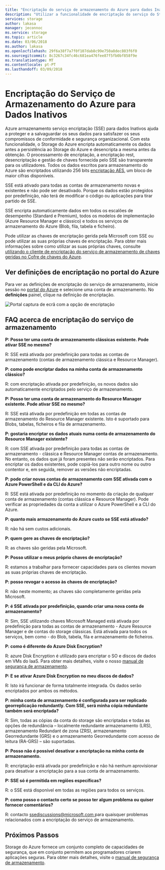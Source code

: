 ```yaml
---
title: "Encriptação do serviço de armazenamento do Azure para dados Inativos | Microsoft Docs"
description: "Utilizar a funcionalidade de encriptação do serviço do Storage do Azure para encriptar o armazenamento de Blobs do Azure no lado do serviço ao armazenar os dados e desencriptá-lo ao obter os dados."
services: storage
author: lakasa
manager: jeconnoc
ms.service: storage
ms.topic: article
ms.date: 03/06/2018
ms.author: lakasa
ms.openlocfilehash: 29f6a38f7a7f0f107dab8c99e750a8dec803f6f0
ms.sourcegitcommit: 8c3267c34fc46c681ea476fee87f5fb0bf858f9e
ms.translationtype: MT
ms.contentlocale: pt-PT
ms.lasthandoff: 03/09/2018
---
```

# <a name="azure-storage-service-encryption-for-data-at-rest"></a>Encriptação do Serviço de Armazenamento do Azure para Dados Inativos

Azure armazenamento serviço encriptação (SSE) para dados Inativos ajuda a proteger e a salvaguardar os seus dados para satisfazer os seus compromissos de conformidade e segurança organizacional. Com esta funcionalidade, o Storage do Azure encripta automaticamente os dados antes a persistência ao Storage do Azure e desencripta a mesma antes da obtenção. O processamento de encriptação, a encriptação rest, desencriptação e gestão de chaves fornecida pelo SSE são transparente para os utilizadores. Todos os dados escritos para armazenamento do Azure são encriptados utilizando 256 bits [encriptação AES](https://en.wikipedia.org/wiki/Advanced_Encryption_Standard), um bloco de maior cifras disponíveis.

SSE está ativado para todas as contas de armazenamento novas e existentes e não pode ser desativado. Porque os dados estão protegidos por predefinição, não terá de modificar o código ou aplicações para tirar partido de SSE.

 SSE encripta automaticamente dados em todos os escalões de desempenho (Standard e Premium), todos os modelos de implementação (Azure Resource Manager e clássico) e todos os serviços de armazenamento do Azure (Blob, fila, tabela e ficheiro). 

Pode utilizar as chaves de encriptação gerida pela Microsoft com SSE ou pode utilizar as suas próprias chaves de encriptação. Para obter mais informações sobre como utilizar as suas próprias chaves, consulte [utilizando o cliente de encriptação do serviço de armazenamento de chaves geridas no Cofre de chaves do Azure](storage-service-encryption-customer-managed-keys.md).

## <a name="view-encryption-settings-in-the-azure-portal"></a>Ver definições de encriptação no portal do Azure

Para ver as definições de encriptação do serviço de armazenamento, inicie sessão no [portal do Azure](https://portal.azure.com) e selecione uma conta de armazenamento. No **definições** painel, clique na definição de encriptação.

![Portal captura de ecrã com a opção de encriptação](./media/storage-service-encryption/image1.png)

## <a name="faq-for-storage-service-encryption"></a>FAQ acerca de encriptação do serviço de armazenamento

**P: Posso ter uma conta de armazenamento clássicas existente. Pode ativar SSE no mesmo?**

R: SSE está ativada por predefinição para todas as contas de armazenamento (contas de armazenamento clássica e Resource Manager).

**P: como pode encriptar dados na minha conta de armazenamento clássico?**

R: com encriptação ativada por predefinição, os novos dados são automaticamente encriptados pelo serviço de armazenamento. 

**P: Posso ter uma conta de armazenamento do Resource Manager existente. Pode ativar SSE no mesmo?**

R: SSE está ativada por predefinição em todas as contas de armazenamento do Resource Manager existente. Isto é suportado para Blobs, tabelas, ficheiros e fila de armazenamento. 

**P: gostaria encriptar os dados atuais numa conta de armazenamento do Resource Manager existente?**

R: com SSE ativada por predefinição para todas as contas de armazenamento - clássica e Resource Manager contas de armazenamento. No entanto, os dados que já foram presentes não serão encriptados. Para encriptar os dados existentes, pode copiá-los para outro nome ou outro contentor e, em seguida, remover as versões não encriptadas. 

**P: pode criar novas contas de armazenamento com SSE ativada com o Azure PowerShell e da CLI do Azure?**

R: SSE está ativada por predefinição no momento da criação de qualquer conta de armazenamento (contas clássica e Resource Manager). Pode verificar as propriedades da conta a utilizar o Azure PowerShell e a CLI do Azure.

**P: quanto mais armazenamento do Azure custo se SSE está ativado?**

R: não há sem custos adicionais.

**P: quem gere as chaves de encriptação?**

R: as chaves são geridas pela Microsoft.

**P: Posso utilizar o meus próprio chaves de encriptação?**

R: estamos a trabalhar para fornecer capacidades para os clientes movam as suas próprias chaves de encriptação.

**P: posso revogar o acesso às chaves de encriptação?**

R: não neste momento; as chaves são completamente geridas pela Microsoft.

**P: é SSE ativada por predefinição, quando criar uma nova conta de armazenamento?**

R: Sim, SSE utilizando chaves Microsoft Managed está ativada por predefinição para todas as contas de armazenamento - Azure Resource Manager e de contas do storage clássicas. Está ativada para todos os serviços, bem como - do Blob, tabela, fila e armazenamento de ficheiros.

**P: como é diferente do Azure Disk Encryption?**

R: azure Disk Encryption é utilizado para encriptar o SO e discos de dados em VMs do IaaS. Para obter mais detalhes, visite o nosso [manual de segurança de armazenamento](../storage-security-guide.md).

**P: E se ativar Azure Disk Encryption no meu discos de dados?**

R: Isto irá funcionar de forma totalmente integrada. Os dados serão encriptados por ambos os métodos.

**P: minha conta de armazenamento é configurada para ser replicado georreplicação redundantly. Com SSE, será minha cópia redundante também será encriptada?**

R: Sim, todas as cópias da conta do storage são encriptadas e todas as opções de redundância – localmente redundante armazenamento (LRS), armazenamento Redundant de zona (ZRS), armazenamento Georredundante (GRS) e o armazenamento Georredundante com acesso de leitura (RA-GRS) – são suportadas.

**P: Posso não é possível desativar a encriptação na minha conta de armazenamento.**

R: encriptação está ativada por predefinição e não há nenhum aprovisionar para desativar a encriptação para a sua conta de armazenamento. 

**P: SSE só é permitida em regiões específicas?**

R: o SSE está disponível em todas as regiões para todos os serviços. 

**P: como posso o contacto certo se posso ter algum problema ou quiser fornecer comentários?**

R: contacto [ ssediscussions@microsoft.com ](mailto:ssediscussions@microsoft.com) para quaisquer problemas relacionados com a encriptação do serviço de armazenamento.

## <a name="next-steps"></a>Próximos Passos
Storage do Azure fornece um conjunto completo de capacidades de segurança, que em conjunto permitem aos programadores criarem aplicações seguras. Para obter mais detalhes, visite o [manual de segurança de armazenamento](../storage-security-guide.md).
